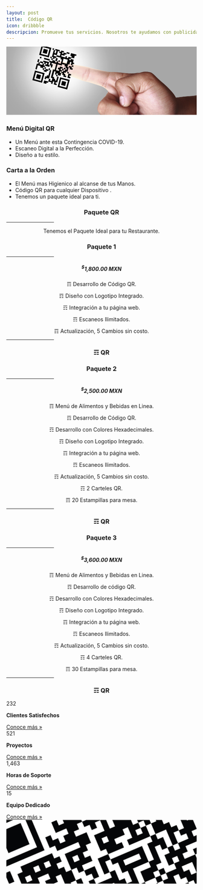 ```yaml
---
layout: post
title:  Código QR
icon: dribbble
descripcion: Promueve tus servicios. Nosotros te ayudamos con publicidad, contamos con las herramientas necesarias para ti
---
```


<img src="/assets/img/Flayers/qr-codes-banner.jpg" class="img-fluid" alt="Responsive image">
<section id="pricing" class="section-bg">
  <div class="container">
    <div class="row">
      <div class="col-lg-6 pt-4 pt-lg-0 content">
        <h3>Menú Digital QR</h3>
        <p class="font-italic">  
        </p>
        <ul>
          <li><i class="icofont-check-circled"></i> Un Menú ante esta Contingencia COVID-19.</li>
          <li><i class="icofont-check-circled"></i> Escaneo Digital a la Perfección.</li>
          <li><i class="icofont-check-circled"></i> Diseño a tu estilo.</li>
        </ul>
      </div>
      <div class="col-lg-6 pt-4 pt-lg-0 content">
        <h3>Carta a la Orden</h3>
        <p class="font-italic">  
        </p>
        <ul>
          <li><i class="icofont-check-circled"></i> El Menú mas Higienico al alcanse de tus Manos.</li>
          <li><i class="icofont-check-circled"></i> Código QR para cualquier Dispositivo .</li>
          <li><i class="icofont-check-circled"></i> Tenemos un paquete ideal para ti.</li>
        </ul>
      </div>
    </div>
    
  </div>

<div class="container">

  <div class="section-header">
      <h3 style="text-align:center;">Paquete QR</h3>
        <hr width="25%" color="#6699FF" size="4">
      <p style="text-align:center;" class="section-description">Tenemos el Paquete Ideal para tu Restaurante.</p>
  </div>
</div>
<div class="container">
  <div class="row">
    <div class="col-lg-4">
        <div class="box featured wow fadeInUp">
            <h3 style="text-align:center;">Paquete 1</h3>
            <hr width="25%" color="#6699FF" size="4">
            <h5 style="text-align:center;"><sup>$</sup>1,800.00 MXN</h5>
            <p style="text-align:center;"><span>&#9782;</span> Desarrollo de Código QR.</p>
            <p style="text-align:center;"><span>&#9782;</span> Diseño con Logotipo Integrado.</p>            
            <p style="text-align:center;"><span>&#9782;</span> Integración a tu página web.</p>
            <p style="text-align:center;"><span>&#9782;</span> Escaneos Ilimitados.</p>
            <p style="text-align:center;"><span>&#9782;</span> Actualización, 5 Cambios sin costo.</p>
            <hr width="25%" color="#6699FF" size="4">
            <h3 style="text-align:center;"><span>&#9782;</span> QR</h3>
        </div>
    </div>  
    <div class="col-lg-4">
        <div class="box featured wow fadeInUp">
            <h3 style="text-align:center;">Paquete 2</h3>
            <hr width="25%" color="#6699FF" size="4">
            <h5 style="text-align:center;"><sup>$</sup>2,500.00 MXN</h5>
            <p style="text-align:center;"><span>&#9782;</span> Menú de Alimentos y Bebidas en Linea.</p>
            <p style="text-align:center;"><span>&#9782;</span> Desarrollo de Código QR.</p>
            <p style="text-align:center;"><span>&#9782;</span> Desarrollo con Colores Hexadecimales.</p>
            <p style="text-align:center;"><span>&#9782;</span> Diseño con Logotipo Integrado.</p>            
            <p style="text-align:center;"><span>&#9782;</span> Integración a tu página web.</p>
            <p style="text-align:center;"><span>&#9782;</span> Escaneos Ilimitados.</p>
            <p style="text-align:center;"><span>&#9782;</span> Actualización, 5 Cambios sin costo.</p>
            <p style="text-align:center;"><span>&#9782;</span> 2 Carteles QR.</p>
            <p style="text-align:center;"><span>&#9782;</span> 20 Estampillas para mesa.</p>
            <hr width="25%" color="#6699FF" size="4">
            <h3 style="text-align:center;"><span>&#9782;</span> QR</h3>    
        </div>
    </div>    
    <div class="col-lg-4">
        <div class="box featured wow fadeInUp">
            <h3 style="text-align:center;">Paquete 3</h3>
            <hr width="25%" color="#6699FF" size="4">
            <h5 style="text-align:center;"><sup>$</sup>3,600.00 MXN</h5>
            <p style="text-align:center;"><span>&#9782;</span> Menú de Alimentos y Bebidas en Linea.</p>
            <p style="text-align:center;"><span>&#9782;</span> Desarrollo de código QR.</p>
            <p style="text-align:center;"><span>&#9782;</span> Desarrollo con Colores Hexadecimales.</p>
            <p style="text-align:center;"><span>&#9782;</span> Diseño con Logotipo Integrado.</p>            
            <p style="text-align:center;"><span>&#9782;</span> Integración a tu página web.</p>
            <p style="text-align:center;"><span>&#9782;</span> Escaneos Ilimitados.</p>
            <p style="text-align:center;"><span>&#9782;</span> Actualización, 5 Cambios sin costo.</p>
            <p style="text-align:center;"><span>&#9782;</span> 4 Carteles QR.</p>
            <p style="text-align:center;"><span>&#9782;</span> 30 Estampillas para mesa.</p>
            <hr width="25%" color="#6699FF" size="4">
            <h3 style="text-align:center;"><span>&#9782;</span> QR</h3>   
        </div>
    </div>
</div>

<!-- ======= Counts Section ======= -->
<section id="counts" class="counts">
  <div class="container">
    <div class="row no-gutters">
      <div class="col-lg-3 col-md-6 d-md-flex align-items-md-stretch">
        <div class="count-box">
          <i class="icofont-simple-smile"></i>
          <span data-toggle="counter-up">232</span>
          <p><strong>Clientes Satisfechos</strong> </p>
          <a href="https://rosaritocentro.com/contact.html">Conoce más &raquo;</a>
        </div>
      </div>
      <div class="col-lg-3 col-md-6 d-md-flex align-items-md-stretch">
        <div class="count-box">
          <i class="icofont-document-folder"></i>
          <span data-toggle="counter-up">521</span>
          <p><strong>Proyectos</strong> </p>
          <a href="https://rosaritocentro.com/contact.html">Conoce más &raquo;</a>
        </div>
      </div>
      <div class="col-lg-3 col-md-6 d-md-flex align-items-md-stretch">
        <div class="count-box">
          <i class="icofont-live-support"></i>
          <span data-toggle="counter-up">1,463</span>
          <p><strong>Horas de Soporte</strong> </p>
          <a href="https://rosaritocentro.com/contact.html">Conoce más &raquo;</a>
        </div>
      </div>
      <div class="col-lg-3 col-md-6 d-md-flex align-items-md-stretch">
        <div class="count-box">
          <i class="icofont-users-alt-5"></i>
          <span data-toggle="counter-up">15</span>
          <p><strong>Equipo Dedicado</strong> </p>
          <a href="https://rosaritocentro.com/contact.html">Conoce más &raquo;</a>
        </div>
      </div>
    </div>

  </div>
</section><!-- End Counts Section -->

<img src="/assets/img/Flayers/qrcode.jpg" class="img-fluid" alt="Responsive image">
